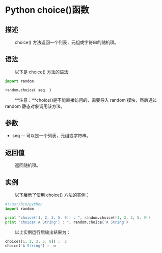 # Python choice()函数
## 描述
&#160;&#160;&#160;&#160;&#160;&#160;&#160;&#160;choice() 方法返回一个列表，元组或字符串的随机项。

## 语法
&#160;&#160;&#160;&#160;&#160;&#160;&#160;&#160;以下是 choice() 方法的语法:

```python
import random

random.choice( seq  )
```

&#160;&#160;&#160;&#160;&#160;&#160;&#160;&#160;**注意：**choice()是不能直接访问的，需要导入 random 模块，然后通过 random 静态对象调用该方法。

## 参数
- seq -- 可以是一个列表，元组或字符串。

## 返回值
&#160;&#160;&#160;&#160;&#160;&#160;&#160;&#160;返回随机项。

## 实例
&#160;&#160;&#160;&#160;&#160;&#160;&#160;&#160;以下展示了使用 choice() 方法的实例：

```python
#!/usr/bin/python
import random

print "choice([1, 2, 3, 5, 9]) : ", random.choice([1, 2, 3, 5, 9])
print "choice('A String') : ", random.choice('A String')
```

&#160;&#160;&#160;&#160;&#160;&#160;&#160;&#160;以上实例运行后输出结果为：

```python
choice([1, 2, 3, 5, 9]) :  2
choice('A String') :  n
```